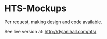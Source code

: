 # HTS-Mockups

Per request, making design and code available.

See live version at:
http://dylanlhall.com/hts/
